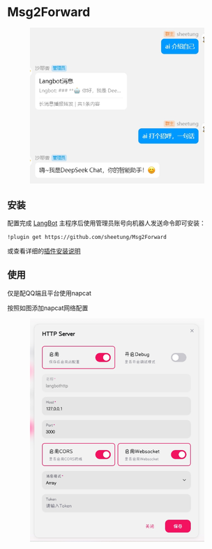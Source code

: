 # Msg2Forward

<p align="center"> <img src="./figs/2.png" alt="示例" width="400"> </p>

## 安装

配置完成 [LangBot](https://github.com/RockChinQ/LangBot) 主程序后使用管理员账号向机器人发送命令即可安装：

```
!plugin get https://github.com/sheetung/Msg2Forward
```
或查看详细的[插件安装说明](https://docs.langbot.app/plugin/plugin-intro.html#%E6%8F%92%E4%BB%B6%E7%94%A8%E6%B3%95)

## 使用

仅是配QQ端且平台使用napcat

按照如图添加napcat网络配置

<p align="center"> <img src="./figs/1.png" alt="napcat" width="400"> </p>